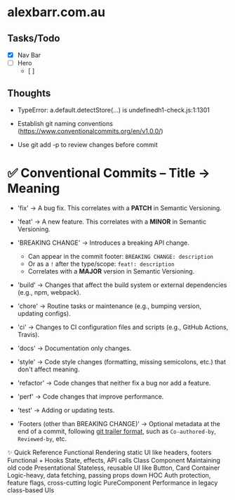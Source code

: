 # alexbarr.com.au

## Tasks/Todo

- [x] Nav Bar
- [ ] Hero
  - [ ]

## Thoughts

- TypeError: a.default.detectStore(...) is undefinedh1-check.js:1:1301

- Establish git naming conventions (https://www.conventionalcommits.org/en/v1.0.0/)
- Use git add -p to review changes before commit

# ✅ Conventional Commits – Title → Meaning

- 'fix' → A bug fix. This correlates with a **PATCH** in Semantic Versioning.
- 'feat' → A new feature. This correlates with a **MINOR** in Semantic Versioning.
- 'BREAKING CHANGE' → Introduces a breaking API change.

  - Can appear in the commit footer: `BREAKING CHANGE: description`
  - Or as a `!` after the type/scope: `feat!: description`
  - Correlates with a **MAJOR** version in Semantic Versioning.

- 'build' → Changes that affect the build system or external dependencies (e.g., npm, webpack).
- 'chore' → Routine tasks or maintenance (e.g., bumping version, updating configs).
- 'ci' → Changes to CI configuration files and scripts (e.g., GitHub Actions, Travis).
- 'docs' → Documentation only changes.
- 'style' → Code style changes (formatting, missing semicolons, etc.) that don't affect meaning.
- 'refactor' → Code changes that neither fix a bug nor add a feature.
- 'perf' → Code changes that improve performance.
- 'test' → Adding or updating tests.

- 'Footers (other than BREAKING CHANGE)' → Optional metadata at the end of a commit, following [git trailer format](https://git-scm.com/docs/git-interpret-trailers), such as `Co-authored-by`, `Reviewed-by`, etc.

✨ Quick Reference
Functional Rendering static UI like headers, footers
Functional + Hooks State, effects, API calls
Class Component Maintaining old code
Presentational Stateless, reusable UI like Button, Card
Container Logic-heavy, data fetching, passing props down
HOC Auth protection, feature flags, cross-cutting logic
PureComponent Performance in legacy class-based UIs

